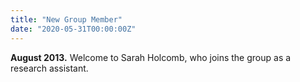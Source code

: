 ```yaml
---
title: "New Group Member"
date: "2020-05-31T00:00:00Z"
---
```

**August 2013.** Welcome to Sarah Holcomb, who joins the group as a research assistant.
